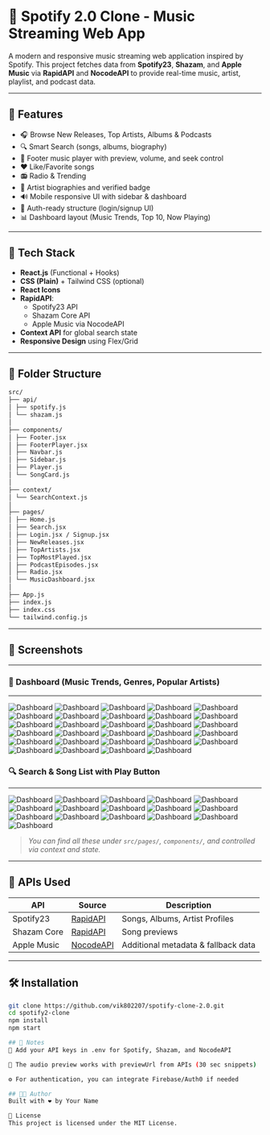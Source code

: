 # 🎵 Spotify 2.0 Clone - Music Streaming Web App

A modern and responsive music streaming web application inspired by Spotify. This project fetches data from **Spotify23**, **Shazam**, and **Apple Music** via **RapidAPI** and **NocodeAPI** to provide real-time music, artist, playlist, and podcast data.

---

## 🚀 Features

- 🎧 Browse New Releases, Top Artists, Albums & Podcasts  
- 🔍 Smart Search (songs, albums, biography)  
- 🎵 Footer music player with preview, volume, and seek control  
- ❤️ Like/Favorite songs  
- 📻 Radio & Trending  
- 🧠 Artist biographies and verified badge  
- 🔊 Mobile responsive UI with sidebar & dashboard  
- 🔐 Auth-ready structure (login/signup UI)  
- 📊 Dashboard layout (Music Trends, Top 10, Now Playing)

---

## 🧪 Tech Stack

- **React.js** (Functional + Hooks)
- **CSS (Plain)** + Tailwind CSS (optional)
- **React Icons**
- **RapidAPI**:
  - Spotify23 API
  - Shazam Core API
  - Apple Music via NocodeAPI
- **Context API** for global search state
- **Responsive Design** using Flex/Grid

---

## 📁 Folder Structure
``` bash
src/
├── api/
│ ├── spotify.js
│ └── shazam.js
│
├── components/
│ ├── Footer.jsx
│ ├── FooterPlayer.jsx
│ ├── Navbar.js
│ ├── Sidebar.js
│ ├── Player.js
│ └── SongCard.js
│
├── context/
│ └── SearchContext.js
│
├── pages/
│ ├── Home.js
│ ├── Search.jsx
│ ├── Login.jsx / Signup.jsx
│ ├── NewReleases.jsx
│ ├── TopArtists.jsx
│ ├── TopMostPlayed.jsx
│ ├── PodcastEpisodes.jsx
│ ├── Radio.jsx
│ └── MusicDashboard.jsx
│
├── App.js
├── index.js
├── index.css
└── tailwind.config.js
```

---

## 📸 Screenshots
---
### 🎼 Dashboard (Music Trends, Genres, Popular Artists)
---
![Dashboard](https://github.com/vik802207/spotify-clone-2.0/blob/main/Screenshot%20(536).png)
![Dashboard](https://github.com/vik802207/spotify-clone-2.0/blob/main/Screenshot%20(537).png)
![Dashboard](https://github.com/vik802207/spotify-clone-2.0/blob/main/Screenshot%20(538).png)
![Dashboard](https://github.com/vik802207/spotify-clone-2.0/blob/main/Screenshot%20(539).png)
![Dashboard](https://github.com/vik802207/spotify-clone-2.0/blob/main/Screenshot%20(540).png)
![Dashboard](https://github.com/vik802207/spotify-clone-2.0/blob/main/Screenshot%20(541).png)
![Dashboard](https://github.com/vik802207/spotify-clone-2.0/blob/main/Screenshot%20(542).png)
![Dashboard](https://github.com/vik802207/spotify-clone-2.0/blob/main/Screenshot%20(543).png)
![Dashboard](https://github.com/vik802207/spotify-clone-2.0/blob/main/Screenshot%20(544).png)
![Dashboard](https://github.com/vik802207/spotify-clone-2.0/blob/main/Screenshot%20(545).png)
![Dashboard](https://github.com/vik802207/spotify-clone-2.0/blob/main/Screenshot%20(546).png)
![Dashboard](https://github.com/vik802207/spotify-clone-2.0/blob/main/Screenshot%20(547).png)
![Dashboard](https://github.com/vik802207/spotify-clone-2.0/blob/main/Screenshot%20(548).png)
![Dashboard](https://github.com/vik802207/spotify-clone-2.0/blob/main/Screenshot%20(549).png)
![Dashboard](https://github.com/vik802207/spotify-clone-2.0/blob/main/Screenshot%20(550).png)
![Dashboard](https://github.com/vik802207/spotify-clone-2.0/blob/main/Screenshot%20(551).png)
![Dashboard](https://github.com/vik802207/spotify-clone-2.0/blob/main/Screenshot%20(552).png)
![Dashboard](https://github.com/vik802207/spotify-clone-2.0/blob/main/Screenshot%20(553).png)
![Dashboard](https://github.com/vik802207/spotify-clone-2.0/blob/main/Screenshot%20(554).png)
![Dashboard](https://github.com/vik802207/spotify-clone-2.0/blob/main/Screenshot%20(555).png)
![Dashboard](https://github.com/vik802207/spotify-clone-2.0/blob/main/Screenshot%20(556).png)
![Dashboard](https://github.com/vik802207/spotify-clone-2.0/blob/main/Screenshot%20(557).png)
![Dashboard](https://github.com/vik802207/spotify-clone-2.0/blob/main/Screenshot%20(558).png)
![Dashboard](https://github.com/vik802207/spotify-clone-2.0/blob/main/Screenshot%20(559).png)
![Dashboard](https://github.com/vik802207/spotify-clone-2.0/blob/main/Screenshot%20(560).png)
![Dashboard](https://github.com/vik802207/spotify-clone-2.0/blob/main/img/Screenshot%20(561).png)
![Dashboard](https://github.com/vik802207/spotify-clone-2.0/blob/main/img/Screenshot%20(562).png)
![Dashboard](https://github.com/vik802207/spotify-clone-2.0/blob/main/img/Screenshot%20(563).png)
![Dashboard](https://github.com/vik802207/spotify-clone-2.0/blob/main/img/Screenshot%20(564).png)
### 🔍 Search & Song List with Play Button
---
![Dashboard](https://github.com/vik802207/spotify-clone-2.0/blob/main/img/Screenshot%20(566).png)
![Dashboard](https://github.com/vik802207/spotify-clone-2.0/blob/main/img/Screenshot%20(567).png)
![Dashboard](https://github.com/vik802207/spotify-clone-2.0/blob/main/img/Screenshot%20(568).png)
![Dashboard](https://github.com/vik802207/spotify-clone-2.0/blob/main/img/Screenshot%20(569).png)
![Dashboard](https://github.com/vik802207/spotify-clone-2.0/blob/main/img/Screenshot%20(570).png)
![Dashboard](https://github.com/vik802207/spotify-clone-2.0/blob/main/img/Screenshot%20(571).png)
![Dashboard](https://github.com/vik802207/spotify-clone-2.0/blob/main/img/Screenshot%20(572).png)
![Dashboard](https://github.com/vik802207/spotify-clone-2.0/blob/main/img/Screenshot%20(573).png)
![Dashboard](https://github.com/vik802207/spotify-clone-2.0/blob/main/img/Screenshot%20(574).png)
![Dashboard](https://github.com/vik802207/spotify-clone-2.0/blob/main/img/Screenshot%20(575).png)
![Dashboard](https://github.com/vik802207/spotify-clone-2.0/blob/main/img/Screenshot%20(576).png)
![Dashboard](https://github.com/vik802207/spotify-clone-2.0/blob/main/img/Screenshot%20(577).png)
![Dashboard](https://github.com/vik802207/spotify-clone-2.0/blob/main/img/Screenshot%20(578).png)
![Dashboard](https://github.com/vik802207/spotify-clone-2.0/blob/main/img/Screenshot%20(579).png)
![Dashboard](https://github.com/vik802207/spotify-clone-2.0/blob/main/img/Screenshot%20(580).png)
![Dashboard](https://github.com/vik802207/spotify-clone-2.0/blob/main/img/Screenshot%20(581).png)





> _You can find all these under `src/pages/`, `components/`, and controlled via context and state._

---

## 🔑 APIs Used

| API | Source | Description |
|-----|--------|-------------|
| Spotify23 | [RapidAPI](https://rapidapi.com/Glavier/api/spotify23/) | Songs, Albums, Artist Profiles |
| Shazam Core | [RapidAPI](https://rapidapi.com/apidojo/api/shazam-core/) | Song previews |
| Apple Music | [NocodeAPI](https://nocodeapi.com/) | Additional metadata & fallback data |

---

## 🛠️ Installation

```bash
git clone https://github.com/vik802207/spotify-clone-2.0.git
cd spotify2-clone
npm install
npm start

## 📌 Notes
🔑 Add your API keys in .env for Spotify, Shazam, and NocodeAPI

🧪 The audio preview works with previewUrl from APIs (30 sec snippets)

⚙️ For authentication, you can integrate Firebase/Auth0 if needed

## 👨‍💻 Author
Built with ❤️ by Your Name

📃 License
This project is licensed under the MIT License.




